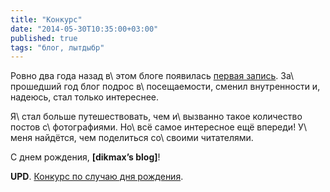 ```yaml
---
title: "Конкурс"
date: "2014-05-30T10:35:00+03:00"
published: true
tags: "блог, лытдыбр"
---
```


Ровно два года назад в\ этом блоге появилась [первая запись][first]. За\ прошедший год блог подрос в\ посещаемости, 
сменил внутренности и, надеюсь, стал только интереснее.

Я\ стал больше путешествовать, чем и\ вызванно такое количество постов с\ фотографиями. Но\ всё самое интересное ещё 
впереди! У\ меня найдётся, чем поделиться со\ своими читателями.

С днем рождения, **[dikmax’s blog]**!

**UPD**. [Конкурс по случаю дня рождения][contest].

[contest]: /post/two-years-contest/
[first]: /post/first/
